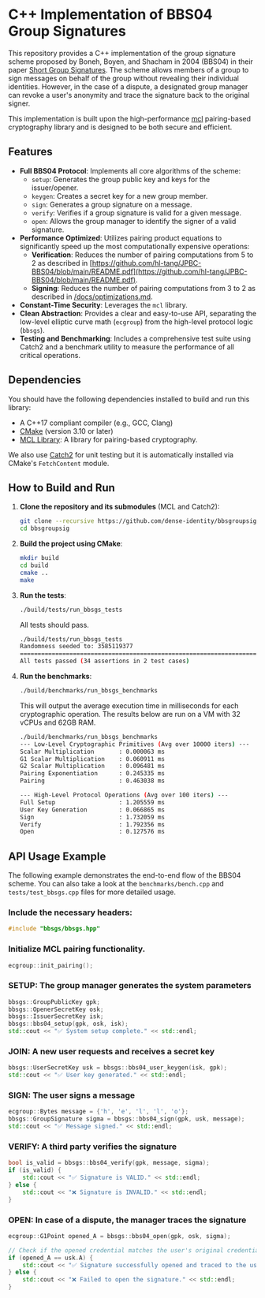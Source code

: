# C++ Implementation of BBS04 Group Signatures

This repository provides a C++ implementation of the group signature scheme proposed by Boneh, Boyen, and Shacham in 2004 (BBS04) in their paper [Short Group Signatures](https://crypto.stanford.edu/~dabo/pubs/papers/groupsigs.pdf). The scheme allows members of a group to sign messages on behalf of the group without revealing their individual identities. However, in the case of a dispute, a designated group manager can revoke a user's anonymity and trace the signature back to the original signer.

This implementation is built upon the high-performance [mcl](https://github.com/herumi/mcl) pairing-based cryptography library and is designed to be both secure and efficient.

## Features

* **Full BBS04 Protocol**: Implements all core algorithms of the scheme:
    * `setup`: Generates the group public key and keys for the issuer/opener.
    * `keygen`: Creates a secret key for a new group member.
    * `sign`: Generates a group signature on a message.
    * `verify`: Verifies if a group signature is valid for a given message.
    * `open`: Allows the group manager to identify the signer of a valid signature.
* **Performance Optimized**: Utilizes pairing product equations to significantly speed up the most computationally expensive operations:
    * **Verification**: Reduces the number of pairing computations from 5 to 2 as described in [https://github.com/hl-tang/JPBC-BBS04/blob/main/README.pdf](https://github.com/hl-tang/JPBC-BBS04/blob/main/README.pdf).
    * **Signing**: Reduces the number of pairing computations from 3 to 2 as described in [/docs/optimizations.md](/docs/optimizations.md).
* **Constant-Time Security**: Leverages the `mcl` library.
* **Clean Abstraction**: Provides a clear and easy-to-use API, separating the low-level elliptic curve math (`ecgroup`) from the high-level protocol logic (`bbsgs`).
* **Testing and Benchmarking**: Includes a comprehensive test suite using Catch2 and a benchmark utility to measure the performance of all critical operations.

## Dependencies
You should have the following dependencies installed to build and run this library:

* A C++17 compliant compiler (e.g., GCC, Clang)
* [CMake](https://cmake.org/) (version 3.10 or later)
* [MCL Library](https://github.com/herumi/mcl): A library for pairing-based cryptography.

We also use [Catch2](https://github.com/catchorg/Catch2) for unit testing but it is automatically installed via CMake's `FetchContent` module.


## How to Build and Run

1.  **Clone the repository and its submodules** (MCL and Catch2):
    ```bash
    git clone --recursive https://github.com/dense-identity/bbsgroupsig
    cd bbsgroupsig
    ```

2.  **Build the project using CMake**:
    ```bash
    mkdir build
    cd build
    cmake ..
    make
    ```

3.  **Run the tests**:
    ```bash
    ./build/tests/run_bbsgs_tests
    ```
    All tests should pass.

    ```bash
    ./build/tests/run_bbsgs_tests 
    Randomness seeded to: 3585119377
    ===============================================================================
    All tests passed (34 assertions in 2 test cases)
    ```

4.  **Run the benchmarks**:
    ```bash
    ./build/benchmarks/run_bbsgs_benchmarks
    ```
    This will output the average execution time in milliseconds for each cryptographic operation. The results below are run on a VM with 32 vCPUs and 62GB RAM.
    ```bash
    ./build/benchmarks/run_bbsgs_benchmarks 
    --- Low-Level Cryptographic Primitives (Avg over 10000 iters) ---
    Scalar Multiplication       : 0.000063 ms
    G1 Scalar Multiplication    : 0.060911 ms
    G2 Scalar Multiplication    : 0.096481 ms
    Pairing Exponentiation      : 0.245335 ms
    Pairing                     : 0.463038 ms

    --- High-Level Protocol Operations (Avg over 100 iters) ---
    Full Setup                  : 1.205559 ms
    User Key Generation         : 0.066865 ms
    Sign                        : 1.732059 ms
    Verify                      : 1.792356 ms
    Open                        : 0.127576 ms
    ```

## API Usage Example

The following example demonstrates the end-to-end flow of the BBS04 scheme. You can also take a look at the `benchmarks/bench.cpp` and `tests/test_bbsgs.cpp` files for more detailed usage.

### Include the necessary headers:
```cpp
#include "bbsgs/bbsgs.hpp"
```

### Initialize MCL pairing functionality.
```cpp
ecgroup::init_pairing();
```

### SETUP: The group manager generates the system parameters
```cpp
bbsgs::GroupPublicKey gpk;
bbsgs::OpenerSecretKey osk;
bbsgs::IssuerSecretKey isk;
bbsgs::bbs04_setup(gpk, osk, isk);
std::cout << "✅ System setup complete." << std::endl;
```
### JOIN: A new user requests and receives a secret key
```cpp
bbsgs::UserSecretKey usk = bbsgs::bbs04_user_keygen(isk, gpk);
std::cout << "✅ User key generated." << std::endl;
```

### SIGN: The user signs a message
```cpp
ecgroup::Bytes message = {'h', 'e', 'l', 'l', 'o'};
bbsgs::GroupSignature sigma = bbsgs::bbs04_sign(gpk, usk, message);
std::cout << "✅ Message signed." << std::endl;
```

### VERIFY: A third party verifies the signature
```cpp
bool is_valid = bbsgs::bbs04_verify(gpk, message, sigma);
if (is_valid) {
    std::cout << "✅ Signature is VALID." << std::endl;
} else {
    std::cout << "❌ Signature is INVALID." << std::endl;
}
```

### OPEN: In case of a dispute, the manager traces the signature
```cpp
ecgroup::G1Point opened_A = bbsgs::bbs04_open(gpk, osk, sigma);

// Check if the opened credential matches the user's original credential
if (opened_A == usk.A) {
    std::cout << "✅ Signature successfully opened and traced to the user." << std::endl;
} else {
    std::cout << "❌ Failed to open the signature." << std::endl;
}
```